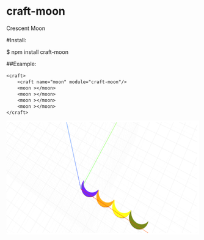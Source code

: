 # craft-moon

Crescent Moon

#Install:

$ npm install craft-moon

##Example:

    <craft>
        <craft name="moon" module="craft-moon"/>
        <moon ></moon>
        <moon ></moon>    
        <moon ></moon>
        <moon ></moon>
    </craft>


![example](example.png)
